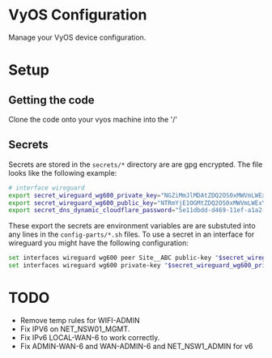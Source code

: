 # VyOS Configuration

Manage your VyOS device configuration.

# Setup

## Getting the code

Clone the code onto your vyos machine into the '/'

## Secrets

Secrets are stored in the `secrets/*` directory are are gpg encrypted. The file looks like the following example:

```bash
# interface wireguard
export secret_wireguard_wg600_private_key="NGZiMmJlMDAtZDQ2OS0xMWVmLWExYTItODRhOTNlNzM0ODI3Cg=="
export secret_wireguard_wg600_public_key="NTRmYjE1OGMtZDQ2OS0xMWVmLWExYTItODRhOTNlNzM0ODI3Cg=="
export secret_dns_dynamic_cloudflare_password="5e11dbdd-d469-11ef-a1a2-84a93e734827"
```

These export the secrets are environment variables are are substuted into any lines in the `config-parts/*.sh` files.
To use a secret in an interface for wireguard you might have the following configuration:

```bash
set interfaces wireguard wg600 peer Site__ABC public-key "$secret_wireguard_wg600_public_key"
set interfaces wireguard wg600 private-key "$secret_wireguard_wg600_private_key"
```

# TODO
* Remove temp rules for WIFI-ADMIN
* Fix IPV6 on NET_NSW01_MGMT.
* Fix IPv6 LOCAL-WAN-6 to work correctly.
* Fix ADMIN-WAN-6 and WAN-ADMIN-6 and NET_NSW1_ADMIN for v6
